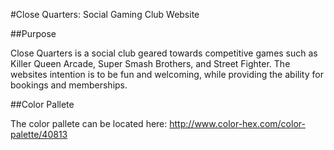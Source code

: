 #Close Quarters: Social Gaming Club Website

##Purpose

Close Quarters is a social club geared towards competitive games such as Killer Queen Arcade, Super Smash Brothers, and Street Fighter. The websites intention is to be fun and welcoming, while providing the ability for bookings and memberships.

##Color Pallete

The color pallete can be located here: http://www.color-hex.com/color-palette/40813
